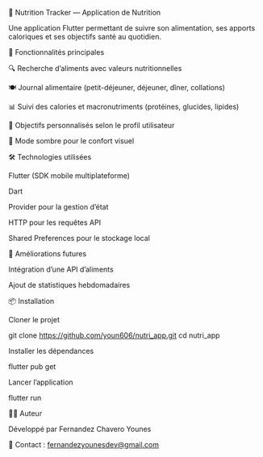 🍎 Nutrition Tracker — Application de Nutrition

Une application Flutter permettant de suivre son alimentation, ses apports caloriques et ses objectifs santé au quotidien.

🚀 Fonctionnalités principales

🔍 Recherche d’aliments avec valeurs nutritionnelles

🍽️ Journal alimentaire (petit-déjeuner, déjeuner, dîner, collations)

📊 Suivi des calories et macronutriments (protéines, glucides, lipides)

🎯 Objectifs personnalisés selon le profil utilisateur

🌙 Mode sombre pour le confort visuel

🛠️ Technologies utilisées

Flutter
 (SDK mobile multiplateforme)

Dart

Provider
 pour la gestion d’état

HTTP
 pour les requêtes API

Shared Preferences
 pour le stockage local


🧩 Améliorations futures

Intégration d’une API d’aliments 

Ajout de statistiques hebdomadaires

📦 Installation

Cloner le projet

git clone https://github.com/youn606/nutri_app.git
cd nutri_app


Installer les dépendances

flutter pub get


Lancer l’application

flutter run

👨‍💻 Auteur

Développé par Fernandez Chavero Younes

📧 Contact : fernandezyounesdev@gmail.com
